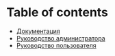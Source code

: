 # Table of contents

* [Документация](README.md)
* [Руководство администратора](rukovodstvo-administratora.md)
* [Руководство пользователя](untitled.md)

